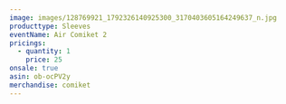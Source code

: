 ```yaml
---
image: images/128769921_1792326140925300_3170403605164249637_n.jpg
producttype: Sleeves
eventName: Air Comiket 2
pricings:
  - quantity: 1
    price: 25
onsale: true
asin: ob-ocPV2y
merchandise: comiket
---
```

